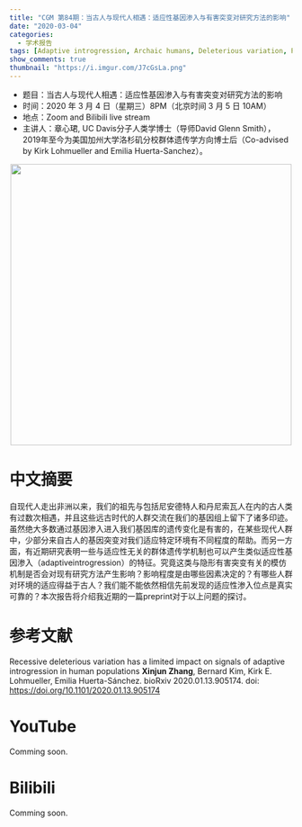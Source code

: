 ```yaml
---
title: "CGM 第84期：当古人与现代人相遇：适应性基因渗入与有害突变对研究方法的影响"
date: "2020-03-04"
categories:
  - 学术报告
tags: [Adaptive introgression, Archaic humans, Deleterious variation, Population genetics]
show_comments: true
thumbnail: "https://i.imgur.com/J7cGsLa.png"
---
```


- 题目：当古人与现代人相遇：适应性基因渗入与有害突变对研究方法的影响
- 时间：2020 年 3 月 4 日（星期三）8PM（北京时间 3 月 5 日 10AM）
- 地点：Zoom and Bilibili live stream
- 主讲人：章心珺, UC Davis分子人类学博士（导师David Glenn Smith），2019年至今为美国加州大学洛杉矶分校群体遗传学方向博士后（Co-advised by Kirk Lohmueller and Emilia Huerta-Sanchez）。

<div align="center">
<img src="https://i.imgur.com/246SzX4.jpg" height=500>
</div>

# 中文摘要

自现代人走出非洲以来，我们的祖先与包括尼安德特人和丹尼索瓦人在内的古人类有过数次相遇，并且这些远古时代的人群交流在我们的基因组上留下了诸多印迹。虽然绝大多数通过基因渗入进入我们基因库的遗传变化是有害的，在某些现代人群中，少部分来自古人的基因突变对我们适应特定环境有不同程度的帮助。而另一方面，有近期研究表明一些与适应性无关的群体遗传学机制也可以产生类似适应性基因渗入（adaptiveintrogression）的特征。究竟这类与隐形有害突变有关的模仿机制是否会对现有研究方法产生影响？影响程度是由哪些因素决定的？有哪些人群对环境的适应得益于古人？我们能不能依然相信先前发现的适应性渗入位点是真实可靠的？本次报告将介绍我近期的一篇preprint对于以上问题的探讨。

# 参考文献

Recessive deleterious variation has a limited impact on signals of adaptive introgression in human populations **Xinjun Zhang**, Bernard Kim, Kirk E. Lohmueller, Emilia Huerta-Sánchez. bioRxiv 2020.01.13.905174. doi: https://doi.org/10.1101/2020.01.13.905174

# YouTube
Comming soon.

# Bilibili
Comming soon.

